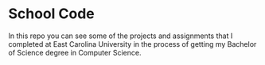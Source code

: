 # School Code

In this repo you can see some of the projects and assignments that I completed at East Carolina University in the process of getting my Bachelor of Science degree in Computer Science.

